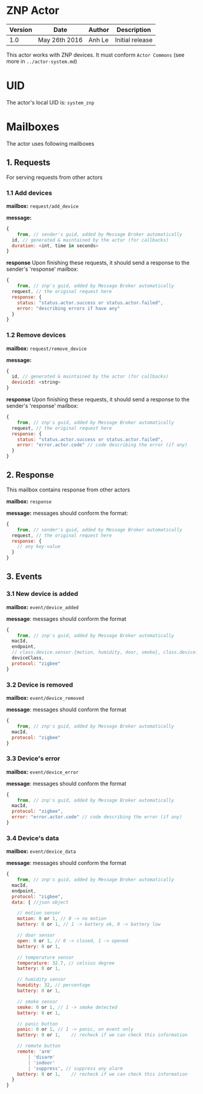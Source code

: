 ZNP Actor
=======================

| Version | Date | Author | Description |
|-------|-------|-------|-------------|
| 1.0  | May 26th 2016 | Anh Le  | Initial release |

This actor works with ZNP devices. It must conform `Actor Commons` (see more in `../actor-system.md`)

# UID
The actor's local UID is: `system_znp`

# Mailboxes

The actor uses following mailboxes

## 1. Requests
For serving requests from other actors
### 1.1 Add devices

**mailbox:** `request/add_device`

**message:**
```javascript
{
	from, // sender's guid, added by Message Broker automatically  
  id, // generated & maintained by the actor (for callbacks)
  duration: <int, time in seconds>
}
```

**response**
Upon finishing these requests, it should send a response to the sender's 'response' mailbox:
```js
{
	from, // znp's guid, added by Message Broker automatically
  request, // the original request here
  response: {
    status: "status.actor.success or status.actor.failed",
    error: "describing errors if have any"
  }
}
```

### 1.2 Remove devices

**mailbox:** `request/remove_device`

**message:**
```javascript
{
  id, // generated & maintained by the actor (for callbacks)  
  deviceId: <string>
}
```

**response**
Upon finishing these requests, it should send a response to the sender's 'response' mailbox:
```js
{
	from, // znp's guid, added by Message Broker automatically
  request, // the original request here
  response: {
    status: "status.actor.success or status.actor.failed",
    error: "error.actor.code" // code describing the error (if any)
  }
}
```

## 2. Response
This mailbox contains response from other actors

**mailbox:** `response`

**message:**  messages should conform the format:
```js
{
	from, // sender's guid, added by Message Broker automatically
  request, // the original request here
  response: {
    // any key-value
  }
}
```

## 3. Events
### 3.1 New device is added

**mailbox:** `event/device_added`

**message**: messages should conform the format
```js
{
	from, // znp's guid, added by Message Broker automatically
  macId,
  endpoint,
  // class.device.sensor.{motion, humidity, door, smoke}, class.device.keyfob.{panic, remote}
  deviceClass,
  protocol: "zigbee"
}
```

### 3.2 Device is removed

**mailbox:** `event/device_removed`

**message**: messages should conform the format
```js
{
	from, // znp's guid, added by Message Broker automatically
  macId,
  protocol: "zigbee"
}
```

### 3.3 Device's error

**mailbox:** `event/device_error`

**message**: messages should conform the format
```js
{
	from, // znp's guid, added by Message Broker automatically
  macId,
  protocol: "zigbee",
  error: "error.actor.code" // code describing the error (if any)  
}
```

### 3.4 Device's data

**mailbox:** `event/device_data`

**message**: messages should conform the format
```js
{
	from, // znp's guid, added by Message Broker automatically
  macId,
  endpoint,
  protocol: "zigbee",
  data: { //json object

    // motion sensor
    motion: 0 or 1, // 0 -> no motion
    battery: 0 or 1, // 1 -> battery ok, 0 -> battery low

    // door sensor
    open: 0 or 1, // 0 -> closed, 1 -> opened
    battery: 0 or 1,    

    // temperature sensor
    temperature: 32.7, // celsius degree
    battery: 0 or 1,    

    // humidity sensor
    humidity: 32, // percentage
    battery: 0 or 1,    

    // smoke sensor
    smoke: 0 or 1, // 1 -> smoke detected
    battery: 0 or 1,    

    // panic button
    panic: 0 or 1, // 1 -> panic, on event only
    battery: 0 or 1,    // recheck if we can check this information    

    // remote button
    remote: 'arm'
        | 'disarm'
        | 'indoor'
        | 'suppress', // suppress any alarm
    battery: 0 or 1,    // recheck if we can check this information        
  }
}
```
